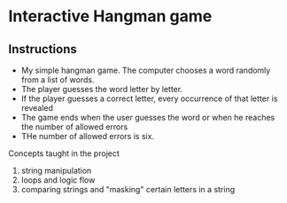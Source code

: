 # Interactive Hangman game

Instructions
-------------
- My simple hangman game. The computer chooses a word randomly from a list of words. 
- The player guesses the word letter by letter.
- If the player guesses a correct letter, every occurrence of that letter is revealed
- The game ends when the user guesses the word or when he reaches the number of allowed errors
- THe number of allowed errors is six.


Concepts taught in the project
  1. string manipulation
  2. loops and logic flow
  3. comparing strings and "masking" certain letters in a string
  

